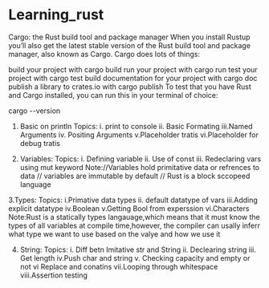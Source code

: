 # Learning_rust
Cargo: the Rust build tool and package manager
When you install Rustup you’ll also get the latest stable version of the Rust build tool and package manager, also known as Cargo. Cargo does lots of things:

build your project with cargo build
run your project with cargo run
test your project with cargo test
build documentation for your project with cargo doc
publish a library to crates.io with cargo publish
To test that you have Rust and Cargo installed, you can run this in your terminal of choice:

cargo --version
1. Basic on println 
  Topics:
  i. print to console 
  ii. Basic Formating
  iii.Named Arguments
  iv. Positing Arguments
  v.Placeholder tratis
  vi.Placeholder for debug tratis

2. Variables:
  Topics:
  i. Defining variable
  ii. Use of const
  iii. Redeclaring vars using mut keyword
  Note://Variables hold primitative data or refrences to data
       // variables are immutable by default 
       // Rust is a block sccopeed language 
 
 3.Types:
  Topics:
  i.Primative data types
  ii. default datatype of vars
  iii.Adding explicit datatype
  iv.Boolean
  v.Getting Bool from experssion
  vi.Characters
  Note:Rust is a statically types langauage,which means that it must know the types of all variables at compile time,however, the compiler can usally inferr what type we       want to use based on the valye and how we use it
  
  4. String:
    Topics:
    i. Diff betn Imitative str and String
    ii. Declearing string
    iii. Get length
    iv.Push char and string
    v. Checking capacity and empty or not
    vi Replace and conatins
    vii.Looping through whitespace
    viii.Assertion testing
  
